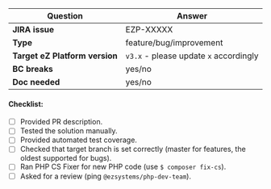 | Question                                  | Answer
| ----------------------------------------- | ------------------
| **JIRA issue**                            | EZP-XXXXX
| **Type**                                  | feature/bug/improvement
| **Target eZ Platform version**            | `v3.x` - please update `x` accordingly
| **BC breaks**                             | yes/no
| **Doc needed**                            | yes/no

<!-- Replace this comment with Pull Request description -->

#### Checklist:
- [ ] Provided PR description.
- [ ] Tested the solution manually.
- [ ] Provided automated test coverage.
- [ ] Checked that target branch is set correctly (master for features, the oldest supported for bugs).
- [ ] Ran PHP CS Fixer for new PHP code (use `$ composer fix-cs`).
- [ ] Asked for a review (ping `@ezsystems/php-dev-team`).